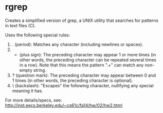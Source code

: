 rgrep
========

Creates a simplified version of grep, a UNIX utility that searches for patterns in text files (C). 

Uses the following special rules: 

1) . (period):	Matches any character (including newlines or spaces). <br>
2) + (plus sign):	The preceding character may appear 1 or more times (in other words, the preceding character can be repeated several times in a row). Note that this means the pattern ".+" can match any non-empty string. <br>
3) ? (question mark):	The preceding character may appear between 0 and 1 times (in other words, the preceding character is optional). <br>
4) \ (backslash):	"Escapes" the following character, nullifying any special meaning it has.

For more details/specs, see:
<br> http://inst.eecs.berkeley.edu/~cs61c/fa14/hw/02/hw2.html
